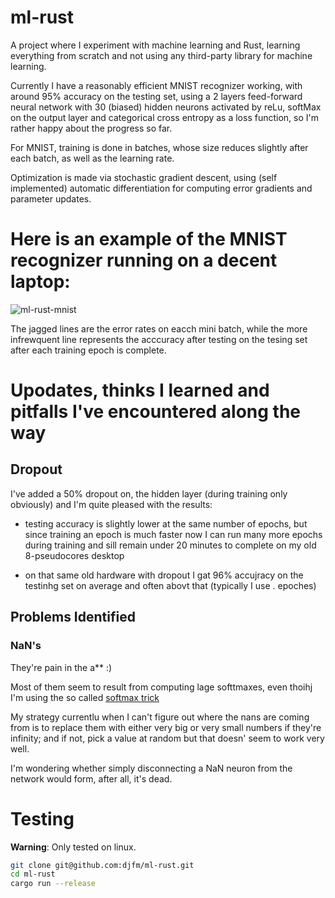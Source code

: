 # ml-rust

A project where I experiment with machine learning and Rust, learning everything from scratch and not using any third-party library for machine learning.

Currently I have a reasonably efficient MNIST recognizer working, with around 95% accuracy on the testing set, using a 2 layers feed-forward neural network with 30 (biased) hidden neurons activated by reLu, softMax on the output layer and categorical cross entropy as a loss function, so I'm rather happy about the progress so far.

For MNIST, training is done in batches, whose size reduces slightly after each batch, as well as the learning rate.

Optimization is made via stochastic gradient descent, using (self implemented) automatic differentiation for computing error gradients and parameter updates.

# Here is an example of the MNIST recognizer running on a decent laptop:
![ml-rust-mnist](https://user-images.githubusercontent.com/1460499/175834092-24ff2c17-474f-4162-a2d5-8be0ecd67489.png)

The jagged lines are the error rates on eacch mini batch, while the more infrewquent line represents the acccuracy after testing on the tesing set after each training epoch is complete.

# Upodates, thinks I learned and pitfalls I've encountered along the way

## Dropout

I've added a 50% dropout on, the hidden layer (during training only obviously) and I'm quite pleased with the results:

- testing accuracy is slightly lower at the same number of epochs,
  but since training an epoch is much faster now I can run many more epochs during training and sill remain under 20 minutes 
  to complete on my old 8-pseudocores desktop

- on that same old hardware with dropout I gat 96% accujracy on the testinhg set on average and often abovt that (typically I use .
epoches)

## Problems Identified

### NaN's

They're pain in the a** :)

Most of them seem to result from computing lage softtmaxes, even thoihj I'm using the so called [softmax trick](https://jamesmccaffrey.wordpress.com/2016/03/04/the-max-trick-when-computing-softmax/)

My strategy currentlu when I can't figure out where the nans are coming from is to replace them with either very big or very small numbers if they're infinity; and if not, pick a value at random but that doesn' seem to work very well.

I'm wondering whether simply disconnecting a NaN neuron from the network would form, after all, it's dead.

# Testing

**Warning**: Only tested on linux.

```bash
git clone git@github.com:djfm/ml-rust.git
cd ml-rust
cargo run --release
```
